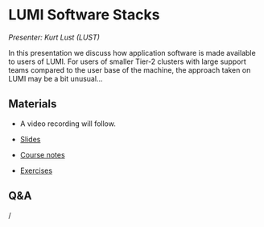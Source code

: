 # LUMI Software Stacks

*Presenter: Kurt Lust (LUST)*

In this presentation we discuss how application software is made available to
users of LUMI. For users of smaller Tier-2 clusters with large support teams compared
to the user base of the machine, the approach taken on LUMI may be a bit unusual...


## Materials

<!--
Materials will be made available after the lecture
-->

<!--
<video src="https://462000265.lumidata.eu/2day-20251020/recordings/105-SoftwareStacks.mp4" controls="controls"></video>
-->

-   A video recording will follow.

-   [Slides](https://462000265.lumidata.eu/2day-20251020/files/LUMI-2day-20251020-105-SoftwareStacks.pdf)

-   [Course notes](105-SoftwareStacks.md)

-   [Exercises](E105-SoftwareStacks.md)

<!--
Archived materials on LUMI:

-   Slides: `/appl/local/training/2day-20251020/files/LUMI-2day-20251020-105-SoftwareStacks.pdf`

-   Recording: `/appl/local/training/2day-20251020/recordings/105-SoftwareStacks.mp4`
-->


## Q&A

/
